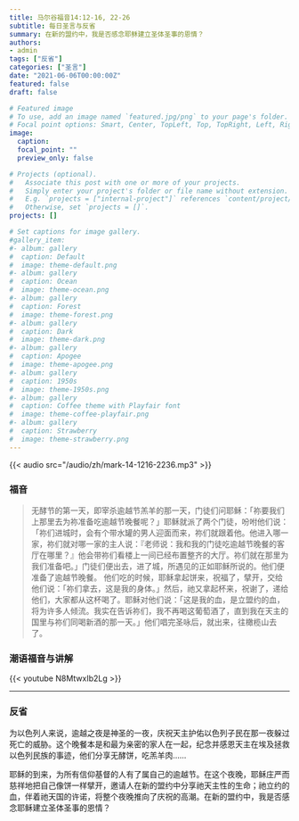```yaml
---
title: 马尔谷福音14:12-16, 22-26
subtitle: 每日圣言与反省
summary: 在新的盟约中，我是否感念耶稣建立圣体圣事的恩情？
authors:
- admin
tags: ["反省"]
categories: ["圣言"]
date: "2021-06-06T00:00:00Z"
featured: false
draft: false

# Featured image
# To use, add an image named `featured.jpg/png` to your page's folder.
# Focal point options: Smart, Center, TopLeft, Top, TopRight, Left, Right, BottomLeft, Bottom, BottomRight
image:
  caption:
  focal_point: ""
  preview_only: false

# Projects (optional).
#   Associate this post with one or more of your projects.
#   Simply enter your project's folder or file name without extension.
#   E.g. `projects = ["internal-project"]` references `content/project/deep-learning/index.md`.
#   Otherwise, set `projects = []`.
projects: []

# Set captions for image gallery.
#gallery_item:
#- album: gallery
#  caption: Default
#  image: theme-default.png
#- album: gallery
#  caption: Ocean
#  image: theme-ocean.png
#- album: gallery
#  caption: Forest
#  image: theme-forest.png
#- album: gallery
#  caption: Dark
#  image: theme-dark.png
#- album: gallery
#  caption: Apogee
#  image: theme-apogee.png
#- album: gallery
#  caption: 1950s
#  image: theme-1950s.png
#- album: gallery
#  caption: Coffee theme with Playfair font
#  image: theme-coffee-playfair.png
#- album: gallery
#  caption: Strawberry
#  image: theme-strawberry.png
---
```


{{< audio src="/audio/zh/mark-14-1216-2236.mp3" >}}

### 福音
> 无酵节的第一天，即宰杀逾越节羔羊的那一天，门徒们问耶稣：「祢要我们上那里去为祢准备吃逾越节晚餐呢？」耶稣就派了两个门徒，吩咐他们说：「祢们进城时，会有个带水罐的男人迎面而来，祢们就跟着他。他进入哪一家，祢们就对哪一家的主人说：『老师说：我和我的门徒吃逾越节晚餐的客厅在哪里？』他会带祢们看楼上一间已经布置整齐的大厅。祢们就在那里为我们准备吧。」门徒们便出去，进了城，所遇见的正如耶稣所说的。他们便准备了逾越节晚餐。
他们吃的时候，耶稣拿起饼来，祝福了，擘开，交给他们说：「祢们拿去，这是我的身体。」然后，祂又拿起杯来，祝谢了，递给他们，大家都从这杯喝了。耶稣对他们说：「这是我的血，是立盟约的血，将为许多人倾流。我实在告诉祢们，我不再喝这葡萄酒了，直到我在天主的国里与祢们同喝新酒的那一天。」他们唱完圣咏后，就出来，往橄榄山去了。

### 潮语福音与讲解
{{< youtube N8MtwxIb2Lg >}}

---
### 反省
为以色列人来说，逾越之夜是神圣的一夜，庆祝天主护佑以色列子民在那一夜躲过死亡的威胁。这个晚餐本是和最为亲密的家人在一起，纪念并感恩天主在埃及拯救以色列民族的事迹，他们分享无酵饼，吃羔羊肉……

耶稣的到来，为所有信仰基督的人有了属自己的逾越节。在这个夜晚，耶稣庄严而慈祥地把自己像饼一样擘开，邀请人在新的盟约中分享祂天主性的生命；祂立约的血，伴着祂天国的许诺，将整个夜晚推向了庆祝的高潮。在新的盟约中，我是否感念耶稣建立圣体圣事的恩情？
